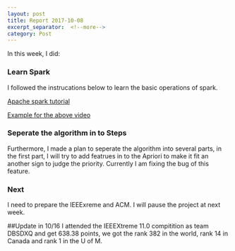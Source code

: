 ```yaml
---
layout: post
title: Report 2017-10-08
excerpt_separator:  <!--more-->
category: Post
---
```


In this week, I did: 

### Learn Spark
I followed the instrucations below to learn the basic operations of spark.

[Apache spark tutorial](https://www.youtube.com/watch?v=XJyG9j1TRfw)

[Example for the above video](https://github.com/mrm1001/spark_tutorial/blob/master/spark_tutorial.py)

### Seperate the algorithm in to Steps
Furthermore,  I made a plan to seperate the algorithm into several parts, in the first part, I will try to add featrues in to the Apriori to make it fit an another sign to judge the priority.
Currently I am fixing the bug of this feature.

### Next
I need to prepare the IEEExreme and ACM. I will pause the project at next week.

##Update in 10/16
I attended the IEEEXtreme 11.0 compitition as team DBSDXQ and get 638.38 points, we got the rank 382 in the world, rank 14 in Canada and rank 1 in the U of M.
